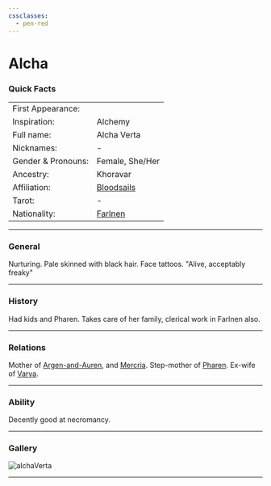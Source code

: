 ```yaml
---
cssclasses:
  - pen-red
---
```

<link rel="stylesheet" href="https://cdn.jsdelivr.net/npm/rpg-awesome@latest/css/rpg-awesome.min.css">
<link rel="stylesheet" href="https://cdn.jsdelivr.net/npm/remixicon@4.5.0/fonts/remixicon.min.css"> 

# Alcha <i class="ra ra-sword"></i>
### Quick Facts

|                    |                                                |
| ------------------ | ---------------------------------------------- |
| First Appearance:  |                                                |
| Inspiration:          | Alchemy                                        |
| Full name:         | Alcha Verta                                    |
| Nicknames:         | -                                              |
| Gender & Pronouns: | Female, She/Her                                |
| Ancestry:          | Khoravar                                       |
| Affiliation:       | [Bloodsails](../../Groups/Bloodsails.md)      |
| Tarot:             | -                                              |
| Nationality:       | [Farlnen](../../Locations/Farlnen.md) |
***
### General <i class="ri-checkbox-blank-line"></i>
Nurturing. Pale skinned with black hair. Face tattoos.
"Alive, acceptably freaky"

***
### History <i class="ri-history-line"></i>
Had kids and Pharen. Takes care of her family, clerical work in Farlnen also.

***
### Relations <i class="ri-user-line"></i>
Mother of [Argen-and-Auren](Argen-and-Auren.md), and [Mercria](Mercria.md).
Step-mother of [Pharen](../-Player/Pharen.md).
Ex-wife of [Varya](Varya.md).

***
### Ability <i class="ri-star-line"></i>
Decently good at necromancy.

***
### Gallery <i class="ri-image-line"></i>

![alchaVerta](../../../../../../99%20-%20META/attachments/alchaVerta.png)
***
